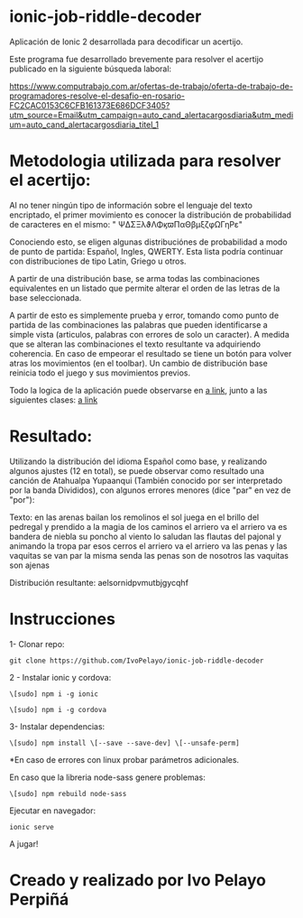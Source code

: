 # ionic-job-riddle-decoder
Aplicación de Ionic 2 desarrollada para decodificar un acertijo.
 

Este programa fue desarrollado brevemente para resolver el acertijo publicado en la siguiente búsqueda laboral:

https://www.computrabajo.com.ar/ofertas-de-trabajo/oferta-de-trabajo-de-programadores-resolve-el-desafio-en-rosario-FC2CAC0153C6CFB161373E686DCF3405?utm_source=Email&utm_campaign=auto_cand_alertacargosdiaria&utm_medium=auto_cand_alertacargosdiaria_titel_1

# Metodologia utilizada para resolver el acertijo:

Al no tener ningún tipo de información sobre el lenguaje del texto encriptado, el primer movimiento es conocer la distribución de probabilidad de caracteres en el mismo: " ΨΔΣΞλϑΛΦϗϖΠαΘβμξζφΩΓηΡε"

Conociendo esto, se eligen algunas distribuciónes de probabilidad a modo de punto de partida: Español, Ingles, QWERTY. Esta lista podría continuar con distribuciones de tipo Latin, Griego u otros.

A partir de una distribución base, se arma todas las combinaciones equivalentes en un listado que permite alterar el orden de las letras de la base seleccionada.

A partir de esto es simplemente prueba y error, tomando como punto de partida de las combinaciones las palabras que pueden identificarse a simple vista (articulos, palabras con errores de solo un caracter). A medida que se alteran las combinaciones el texto resultante va adquiriendo coherencia. En caso de empeorar el resultado se tiene un botón para volver atras los movimientos (en el toolbar). Un cambio de distribución base reinicia todo el juego y sus movimientos previos.

Todo la logica de la aplicación puede observarse en [a link](https://github.com/ivoPelayo/ionic-job-riddle-decoder/master/src/app/home/hom.page.ts), junto a las siguientes clases: [a link](https://github.com/ivoPelayo/ionic-job-riddle-decoder/master/src/app/models/)

# Resultado:

Utilizando la distribución del idioma Español como base, y realizando algunos ajustes (12 en total), se puede observar como resultado una canción de Atahualpa Yupaanqui (También conocido por ser interpretado por la banda Divididos), con algunos errores menores (dice "par" en vez de "por"):

Texto: en las arenas bailan los remolinos el sol juega en el brillo del pedregal y prendido a la magia de los caminos el arriero va el arriero va es bandera de niebla su poncho al viento lo saludan las flautas del pajonal y animando la tropa par esos cerros el arriero va el arriero va las penas y las vaquitas se van par la misma senda las penas son de nosotros las vaquitas son ajenas

Distribución resultante: aelsornidpvmutbjgycqhf

# Instrucciones

1- Clonar repo: 

```
git clone https://github.com/IvoPelayo/ionic-job-riddle-decoder
```

2 - Instalar ionic y cordova:

```
\[sudo] npm i -g ionic

\[sudo] npm i -g cordova
```

3- Instalar dependencias: 

```
\[sudo] npm install \[--save --save-dev] \[--unsafe-perm]
```

*En caso de errores con linux probar parámetros adicionales.

En caso que la libreria node-sass genere problemas:

```
\[sudo] npm rebuild node-sass
```

Ejecutar en navegador:

```
ionic serve
```

A jugar!

# Creado y realizado por Ivo Pelayo Perpiñá
